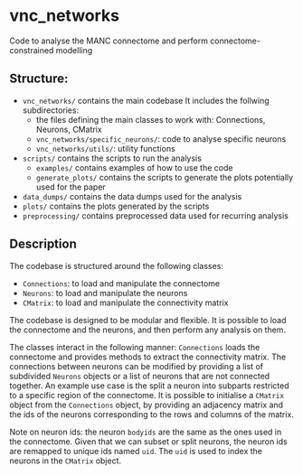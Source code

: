 # vnc_networks
Code to analyse the MANC connectome and perform connectome-constrained modelling

## Structure:
- `vnc_networks/` contains the main codebase
    It includes the follwing subdirectories:
    - the files defining the main classes to work with: Connections, Neurons, CMatrix
    - `vnc_networks/specific_neurons/`: code to analyse specific neurons
    - `vnc_networks/utils/`: utility functions
- `scripts/` contains the scripts to run the analysis
    - `examples/` contains examples of how to use the code
    - `generate_plots/` contains the scripts to generate the plots potentially used for the paper
- `data_dumps/` contains the data dumps used for the analysis
- `plots/` contains the plots generated by the scripts
- `preprocessing/` contains preprocessed data used for recurring analysis

## Description
The codebase is structured around the following classes:
- `Connections`: to load and manipulate the connectome
- `Neurons`: to load and manipulate the neurons
- `CMatrix`: to load and manipulate the connectivity matrix

The codebase is designed to be modular and flexible. It is possible to load the connectome and the neurons, and then perform any analysis on them. 

The classes interact in the following manner:
`Connections` loads the connectome and provides methods to extract the connectivity matrix. The connections between neurons can be modified by 
providing a list of subdivided `Neurons` objects or a list of neurons that are not connected together. An example use case is the split a neuron into subparts
restricted to a specific region of the connectome. 
It is possible to initialise a `CMatrix` object from the `Connections` object, by
providing an adjacency matrix and the ids of the neurons corresponding to the rows and columns of the matrix.

Note on neuron ids: the neuron `bodyids` are the same as the ones used in the connectome. Given that we can subset or split neurons, the neuron ids are 
remapped to unique ids named `uid`. The `uid` is used to index the neurons in the `CMatrix` object.